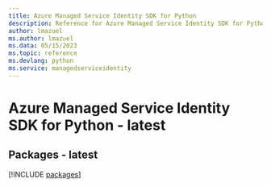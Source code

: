 ```yaml
---
title: Azure Managed Service Identity SDK for Python
description: Reference for Azure Managed Service Identity SDK for Python
author: lmazuel
ms.author: lmazuel
ms.data: 05/15/2023
ms.topic: reference
ms.devlang: python
ms.service: managedserviceidentity
---
```

# Azure Managed Service Identity SDK for Python - latest
## Packages - latest
[!INCLUDE [packages](managed-service-identity-index.md)]